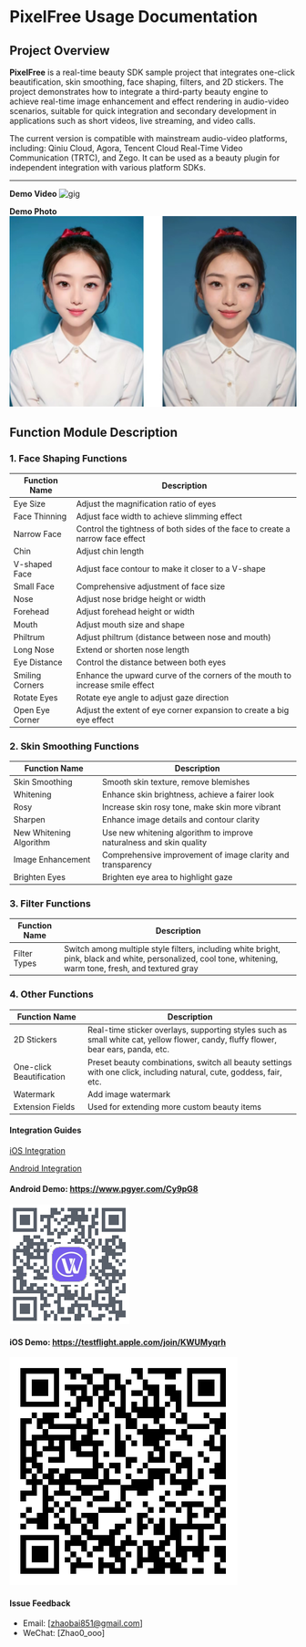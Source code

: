 # PixelFree Usage Documentation

## Project Overview

**PixelFree** is a real-time beauty SDK sample project that integrates one-click beautification, skin smoothing, face shaping, filters, and 2D stickers. The project demonstrates how to integrate a third-party beauty engine to achieve real-time image enhancement and effect rendering in audio-video scenarios, suitable for quick integration and secondary development in applications such as short videos, live streaming, and video calls.

The current version is compatible with mainstream audio-video platforms, including: Qiniu Cloud, Agora, Tencent Cloud Real-Time Video Communication (TRTC), and Zego. It can be used as a beauty plugin for independent integration with various platform SDKs.

---

**Demo Video**
![gig](./res/test.gif)

**Demo Photo** 
![image](./res/comp_effectBeatu.png)

## Function Module Description

### 1. Face Shaping Functions

| Function Name | Description |
|---------------|-------------|
| Eye Size | Adjust the magnification ratio of eyes |
| Face Thinning | Adjust face width to achieve slimming effect |
| Narrow Face | Control the tightness of both sides of the face to create a narrow face effect |
| Chin | Adjust chin length |
| V-shaped Face | Adjust face contour to make it closer to a V-shape |
| Small Face | Comprehensive adjustment of face size |
| Nose | Adjust nose bridge height or width |
| Forehead | Adjust forehead height or width |
| Mouth | Adjust mouth size and shape |
| Philtrum | Adjust philtrum (distance between nose and mouth) |
| Long Nose | Extend or shorten nose length |
| Eye Distance | Control the distance between both eyes |
| Smiling Corners | Enhance the upward curve of the corners of the mouth to increase smile effect |
| Rotate Eyes | Rotate eye angle to adjust gaze direction |
| Open Eye Corner | Adjust the extent of eye corner expansion to create a big eye effect |

### 2. Skin Smoothing Functions

| Function Name | Description |
|---------------|-------------|
| Skin Smoothing | Smooth skin texture, remove blemishes |
| Whitening | Enhance skin brightness, achieve a fairer look |
| Rosy | Increase skin rosy tone, make skin more vibrant |
| Sharpen | Enhance image details and contour clarity |
| New Whitening Algorithm | Use new whitening algorithm to improve naturalness and skin quality |
| Image Enhancement | Comprehensive improvement of image clarity and transparency |
| Brighten Eyes | Brighten eye area to highlight gaze |

### 3. Filter Functions

| Function Name | Description |
|---------------|-------------|
| Filter Types | Switch among multiple style filters, including white bright, pink, black and white, personalized, cool tone, whitening, warm tone, fresh, and textured gray |

### 4. Other Functions

| Function Name | Description |
|---------------|-------------|
| 2D Stickers | Real-time sticker overlays, supporting styles such as small white cat, yellow flower, candy, fluffy flower, bear ears, panda, etc. |
| One-click Beautification | Preset beauty combinations, switch all beauty settings with one click, including natural, cute, goddess, fair, etc. |
| Watermark | Add image watermark |
| Extension Fields | Used for extending more custom beauty items |


#### Integration Guides

[iOS Integration](./doc/ios_en.md)

[Android Integration](./doc/android_en.md)

#### Android Demo: https://www.pgyer.com/Cy9pG8

![android demo](./res/qrcode_www.pgyer.com.png)

#### iOS Demo: https://testflight.apple.com/join/KWUMyqrh

![iOS demo](./res/testflight_apple.png)


#### Issue Feedback
- Email: [zhaobai851@gmail.com]
- WeChat: [Zhao0_ooo]
